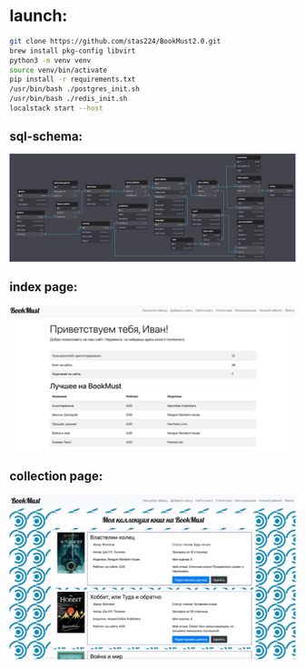 # launch:
```sh
git clone https://github.com/stas224/BookMust2.0.git
brew install pkg-config libvirt
python3 -m venv venv
source venv/bin/activate 
pip install -r requirements.txt
/usr/bin/bash ./postgres_init.sh
/usr/bin/bash ./redis_init.sh
localstack start --host
```

## sql-schema:
![sql-schema.jpg](media/sql-schema.jpg)

## index page:
![top-editions.jpg](media/top-editions.jpg)

## collection page:
![book-details.jpg](media/book-details.jpg)
